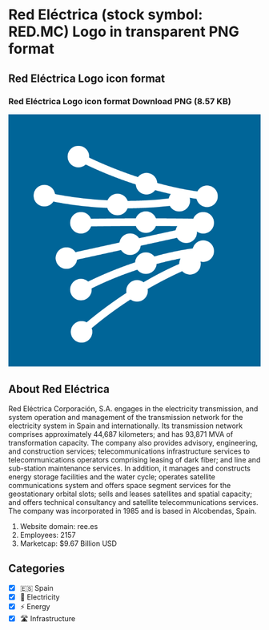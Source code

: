 # Red Eléctrica (stock symbol: RED.MC) Logo in transparent PNG format

## Red Eléctrica Logo icon format

### Red Eléctrica Logo icon format Download PNG (8.57 KB)

![Red Eléctrica Logo icon format Download PNG (8.57 KB)](/img/orig/RED.MC-86d1b971.png)

## About Red Eléctrica

Red Eléctrica Corporación, S.A. engages in the electricity transmission, and system operation and management of the transmission network for the electricity system in Spain and internationally. Its transmission network comprises approximately 44,687 kilometers; and has 93,871 MVA of transformation capacity. The company also provides advisory, engineering, and construction services; telecommunications infrastructure services to telecommunications operators comprising leasing of dark fiber; and line and sub-station maintenance services. In addition, it manages and constructs energy storage facilities and the water cycle; operates satellite communications system and offers space segment services for the geostationary orbital slots; sells and leases satellites and spatial capacity; and offers technical consultancy and satellite telecommunications services. The company was incorporated in 1985 and is based in Alcobendas, Spain.

1. Website domain: ree.es
2. Employees: 2157
3. Marketcap: $9.67 Billion USD


## Categories
- [x] 🇪🇸 Spain
- [x] 🔋 Electricity
- [x] ⚡ Energy
- [x] 🛣️ Infrastructure
